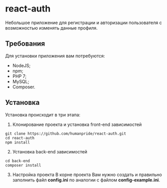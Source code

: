 # react-auth
Небольшое приложение для регистрации и авторизации пользователя с возможностью изменять данные профиля.

## Требования
Для установки приложения вам потребуются:
 * NodeJS;
 * npm;
 * PHP 7;
 * MySQL;
 * Composer.

## Установка
Установка происходит в три этапа:
1. Клонирование проекта и установка front-end зависимостей 
```
git clone https://github.com/humanpride/react-auth.git
cd react-auth
npm install
```
2. Установка back-end зависимостей
```
cd back-end
composer install
```
3. Настройка проекта
В корне проекта Вам нужно создать и правильно заполнить файл **config.ini** по аналогии с файлом **config-example.ini**.

